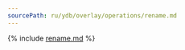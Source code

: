 ```yaml
---
sourcePath: ru/ydb/overlay/operations/rename.md
---
```


{% include [rename.md](_includes/rename.md) %}

